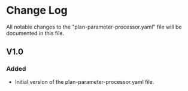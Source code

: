 # Change Log

All notable changes to the "plan-parameter-processor.yaml" file will be documented in this file.

## V1.0

### Added
- Initial version of the plan-parameter-processor.yaml file.

